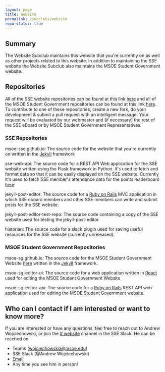 ```yaml
---
layout: page
title: Website
permalink: /subclubs/website
repo-status: true
---
```


## Summary
The Website Subclub maintains this website that you're currently on as well as other projects related to this website. In addition to maintaining the SSE website the Website Subclub also maintains the MSOE Student Government website.

## Repositories
All of the SSE website repositories can be found at this link [here](https://github.com/msoe-sse) and all of the MSOE Student Government repositories can be found at this link [here](https://github.com/msoe-sg). To contribute to one of these repositories, create a new fork, do your development & submit a pull request with an intelligent message. Your request will be evaluated by our webmaster and (if necessary) the rest of the SSE eBoard or by MSOE Student Government Representatives. 

### SSE Repositories
msoe-sse.github.io: The source code for the website that you're currently on written in the [Jekyll](https://jekyllrb.com/) framework

sse-web-api: The source code for a REST API Web application for the SSE website written using the Flask framework in Python. It's used to fetch and format data so that it can be easily displayed on the SSE website. Currently it's used to fetch SSE member's attendance data for the points leaderboard [here](http://msoe-sse.com/events/points)

jekyll-post-editor: The source code for a [Ruby on Rails](https://rubyonrails.org/) MVC application in which SSE eboard members and other SSE members can write and submit posts for the SSE website.

jekyll-post-editor-test-repo: The source code containing a copy of the SSE website used for testing the jekyll-post-editor.

historian: The source code for a slack plugin used for saving useful resources for the SSE website (currently unreleased).

### MSOE Student Government Repositories
msoe-sg.github.io: The source code for the MSOE Student Government Website [here](https://msoe-sg.com/) written in the [Jekyll](https://jekyllrb.com/) framework.

msoe-sg-editor-ui: The source code for a web application written in [React](https://reactjs.org/) used for editing the MSOE Student Government Website

msoe-sg-editor-api: The source code for a [Ruby on Rails](https://rubyonrails.org/) REST API web application used for editing the MSOE Student Government website.

## Who can I contact if I am interested or want to know more?
If you are interested or have any questions, feel free to reach out to Andrew Wojciechowski, or join the [# website](https://msoe-sse.slack.com/archives/C783RJ5LL) channel in the SSE Slack. He can be reached on
- Teams (wojciechowskia@msoe.edu)
- SSE Slack (@Andrew Wojciechowski)
- [Email](mailto:wojciechowskia@msoe.edu)
- Any time you see him in person!
